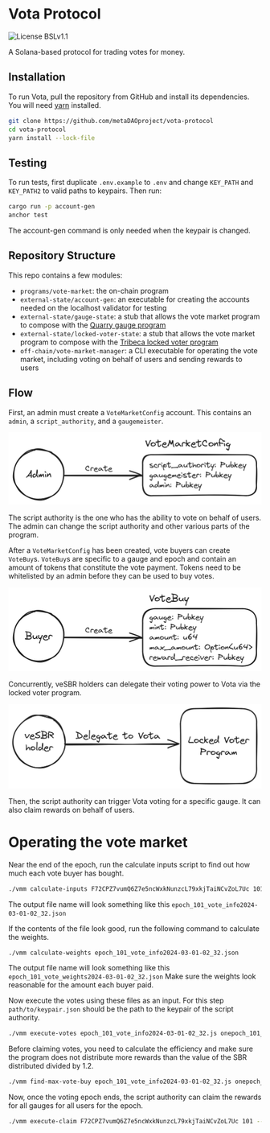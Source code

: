 # Vota Protocol

![License BSLv1.1](https://img.shields.io/badge/License-BSLv1.1-lightgray.svg)

A Solana-based protocol for trading votes for money.

## Installation

To run Vota, pull the repository from GitHub and install its dependencies. 
You will need [yarn](https://classic.yarnpkg.com/en/docs/install/) installed.

```bash
git clone https://github.com/metaDAOproject/vota-protocol
cd vota-protocol
yarn install --lock-file
```

## Testing

To run tests, first duplicate `.env.example` to `.env` and change `KEY_PATH` and `KEY_PATH2`
to valid paths to keypairs. Then run:

```bash
cargo run -p account-gen
anchor test
```

The account-gen command is only needed when the keypair is changed.

## Repository Structure

This repo contains a few modules:
- `programs/vote-market`: the on-chain program
- `external-state/account-gen`: an executable for creating the accounts needed on the localhost
validator for testing
- `external-state/gauge-state`: a stub that allows the vote market program to
compose with the [Quarry gauge program](https://github.com/QuarryProtocol/gauge)
- `external-state/locked-voter-state`: a stub that allows the vote market program
to compose with the [Tribeca locked voter program](https://github.com/TribecaHQ/tribeca/tree/master/programs/locked-voter)
- `off-chain/vote-market-manager`: a CLI executable for operating the vote market,
including voting on behalf of users and sending rewards to users

## Flow

First, an admin must create a `VoteMarketConfig` account. This contains an `admin`, a 
`script_authority`, and a `gaugemeister`.

![admin create config](./design/create-config.png)

The script authority is the one who has the ability to vote on behalf of users. The admin
can change the script authority and other various parts of the program.

After a `VoteMarketConfig` has been created, vote buyers can create `VoteBuy`s. `VoteBuy`s are
specific to a gauge and epoch and contain an amount of tokens that constitute the vote payment.
Tokens need to be whitelisted by an admin before they can be used to buy votes.

![create vote buy](./design/create-vote-buy.png)

Concurrently, veSBR holders can delegate their voting power to Vota via the locked voter program.

![delegate](./design/delegate-transaction.png)

Then, the script authority can trigger Vota voting for a specific gauge. It can also claim rewards
on behalf of users.


# Operating the vote market


Near the end of the epoch, run the calculate inputs script to find out how much each
vote buyer has bought.
```bash 
./vmm calculate-inputs F72CPZ7vumQ6Z7e5ncWxkNunzcL79xkjTaiNCvZoL7Uc 101
```
The output file name will look something like this
`epoch_101_vote_info2024-03-01-02_32.json`

If the contents of the file look good, run the following command to calculate the weights.
```bash 
./vmm calculate-weights epoch_101_vote_info2024-03-01-02_32.json
```

The output file name will look something like this
`epoch_101_vote_weights2024-03-01-02_32.json`
Make sure the weights look reasonable for the amount each buyer paid.

Now execute the votes using these files as an input. For this step `path/to/keypair.json` should be the path to the keypair of the script authority.

```bash
./vmm execute-votes epoch_101_vote_info2024-03-01-02_32.js onepoch_101_vote_weights2024-03-01-02_32.json --keypair /path/to/keypair.json
```

Before claiming votes, you need to calculate the efficiency and make sure the program does not distribute more
rewards than the value of the SBR distributed divided by 1.2.

```bash
./vmm find-max-vote-buy epoch_101_vote_info2024-03-01-02_32.js onepoch_101_vote_weights2024-03-01-02_32.json --keypair /path/to/keypair.json
```

Now, once the voting epoch ends, the script authority can claim the rewards for all gauges for all users for the epoch.

```bash
./vmm execute-claim F72CPZ7vumQ6Z7e5ncWxkNunzcL79xkjTaiNCvZoL7Uc 101 --keypair /path/to/keypair.json
```
